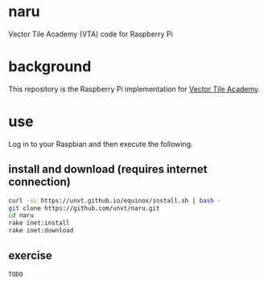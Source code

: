 # naru
Vector Tile Academy (VTA) code for Raspberry Pi

# background
This repository is the Raspberry Pi implementation for [Vector Tile Academy](https://unvt.github.io/vta).

# use
Log in to your Raspbian and then execute the following.

## install and download (requires internet connection)
```zsh
curl -sL https://unvt.github.io/equinox/install.sh | bash -
git clone https://github.com/unvt/naru.git
cd naru
rake inet:install
rake inet:download
```

## exercise
```zsh
TODO
```
